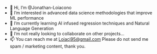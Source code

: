 - 👋 Hi, I’m @Jonathan-Loiacono
- 👀 I’m interested in advanced data science methodologies that improve ML performance
- 🌱 I’m currently learning AI infused regression techniques and Natural Language Generation
- 💞️ I’m not really looking to collaborate on other projects...
- 📫 You can reach me at Loiacj95@gmail.com Please do not send me spam / marketing content, thank you.

<!---
Jonathan-Loiacono/Jonathan-Loiacono is a ✨ special ✨ repository because its `README.md` (this file) appears on your GitHub profile.
You can click the Preview link to take a look at your changes.
--->
